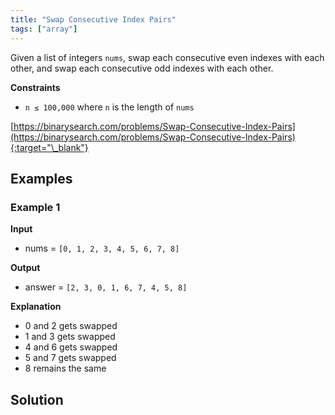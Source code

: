 ```yaml
---
title: "Swap Consecutive Index Pairs"
tags: ["array"]
---
```


Given a list of integers `nums`, swap each consecutive even indexes with each other, and swap each consecutive odd indexes with each other.

**Constraints**

- `n ≤ 100,000` where `n` is the length of `nums`

[https://binarysearch.com/problems/Swap-Consecutive-Index-Pairs](https://binarysearch.com/problems/Swap-Consecutive-Index-Pairs){:target="\_blank"}

## Examples

### Example 1

**Input**

- nums = `[0, 1, 2, 3, 4, 5, 6, 7, 8]`

**Output**

- answer = `[2, 3, 0, 1, 6, 7, 4, 5, 8]`

**Explanation**

- 0 and 2 gets swapped
- 1 and 3 gets swapped
- 4 and 6 gets swapped
- 5 and 7 gets swapped
- 8 remains the same

## Solution

<script src="https://gist.github.com/yaeba/16da7be5123724fcf6eccc25581cef5a.js?file=Swap-Consecutive-Index-Pairs.cpp"></script>
